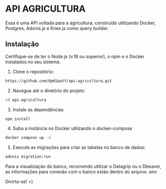 # API AGRICULTURA

Essa é uma API voltada para a agricultura, construído utilizando Docker, Postgres, Adonis.js e Knex.js como query builder.

## Instalação

Certifique-se de ter o Node.js (v.18 ou superior), o npm e o Docker instalados no seu sistema.

1. Clone o repositório:
```bash
https://github.com/OpKSpatY/api-agricultura.git
```

2. Navegue até o diretório do projeto
```bash
cd api-agricultura
```
3. Instale as dependências
```bash
npm install
```

4. Suba a instância no Docker utilizando o docker-compose
```bash
docker compose up -d
```

5. Execute as migrações para criar as tabelas no banco de dados:
```bash
adonis migration:run
```

Para a visualização do banco, recomendo utilizar o Datagrip ou o Dbeaver, as informações para conexão com o banco estão dentro do arquivo .env

Divirta-se! =)

